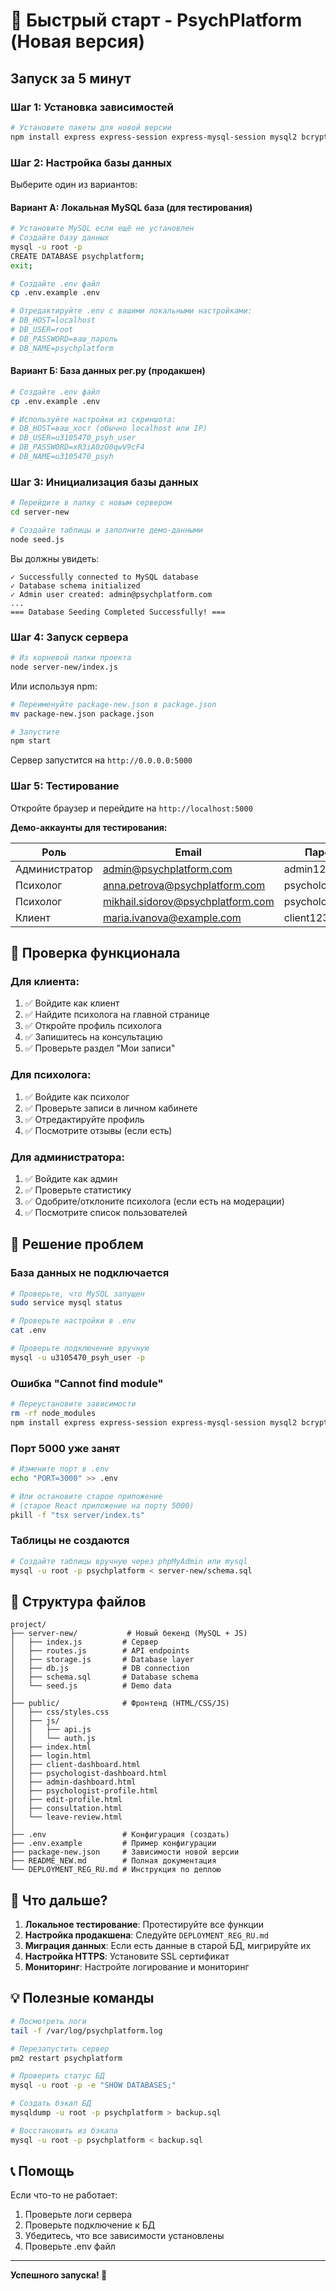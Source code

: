 # 🚀 Быстрый старт - PsychPlatform (Новая версия)

## Запуск за 5 минут

### Шаг 1: Установка зависимостей

```bash
# Установите пакеты для новой версии
npm install express express-session express-mysql-session mysql2 bcrypt
```

### Шаг 2: Настройка базы данных

Выберите один из вариантов:

#### Вариант А: Локальная MySQL база (для тестирования)

```bash
# Установите MySQL если ещё не установлен
# Создайте базу данных
mysql -u root -p
CREATE DATABASE psychplatform;
exit;

# Создайте .env файл
cp .env.example .env

# Отредактируйте .env с вашими локальными настройками:
# DB_HOST=localhost
# DB_USER=root
# DB_PASSWORD=ваш_пароль
# DB_NAME=psychplatform
```

#### Вариант Б: База данных рег.ру (продакшен)

```bash
# Создайте .env файл
cp .env.example .env

# Используйте настройки из скриншота:
# DB_HOST=ваш_хост (обычно localhost или IP)
# DB_USER=u3105470_psyh_user
# DB_PASSWORD=xR3iA0zO0qwV9cF4
# DB_NAME=u3105470_psyh
```

### Шаг 3: Инициализация базы данных

```bash
# Перейдите в папку с новым сервером
cd server-new

# Создайте таблицы и заполните демо-данными
node seed.js
```

Вы должны увидеть:
```
✓ Successfully connected to MySQL database
✓ Database schema initialized
✓ Admin user created: admin@psychplatform.com
...
=== Database Seeding Completed Successfully! ===
```

### Шаг 4: Запуск сервера

```bash
# Из корневой папки проекта
node server-new/index.js
```

Или используя npm:
```bash
# Переименуйте package-new.json в package.json
mv package-new.json package.json

# Запустите
npm start
```

Сервер запустится на `http://0.0.0.0:5000`

### Шаг 5: Тестирование

Откройте браузер и перейдите на `http://localhost:5000`

**Демо-аккаунты для тестирования:**

| Роль | Email | Пароль |
|------|-------|--------|
| Администратор | admin@psychplatform.com | admin123 |
| Психолог | anna.petrova@psychplatform.com | psychologist123 |
| Психолог | mikhail.sidorov@psychplatform.com | psychologist123 |
| Клиент | maria.ivanova@example.com | client123 |

## 🧪 Проверка функционала

### Для клиента:
1. ✅ Войдите как клиент
2. ✅ Найдите психолога на главной странице
3. ✅ Откройте профиль психолога
4. ✅ Запишитесь на консультацию
5. ✅ Проверьте раздел "Мои записи"

### Для психолога:
1. ✅ Войдите как психолог
2. ✅ Проверьте записи в личном кабинете
3. ✅ Отредактируйте профиль
4. ✅ Посмотрите отзывы (если есть)

### Для администратора:
1. ✅ Войдите как админ
2. ✅ Проверьте статистику
3. ✅ Одобрите/отклоните психолога (если есть на модерации)
4. ✅ Посмотрите список пользователей

## 🔧 Решение проблем

### База данных не подключается

```bash
# Проверьте, что MySQL запущен
sudo service mysql status

# Проверьте настройки в .env
cat .env

# Проверьте подключение вручную
mysql -u u3105470_psyh_user -p
```

### Ошибка "Cannot find module"

```bash
# Переустановите зависимости
rm -rf node_modules
npm install express express-session express-mysql-session mysql2 bcrypt
```

### Порт 5000 уже занят

```bash
# Измените порт в .env
echo "PORT=3000" >> .env

# Или остановите старое приложение
# (старое React приложение на порту 5000)
pkill -f "tsx server/index.ts"
```

### Таблицы не создаются

```bash
# Создайте таблицы вручную через phpMyAdmin или mysql
mysql -u root -p psychplatform < server-new/schema.sql
```

## 📁 Структура файлов

```
project/
├── server-new/           # Новый бекенд (MySQL + JS)
│   ├── index.js         # Сервер
│   ├── routes.js        # API endpoints
│   ├── storage.js       # Database layer
│   ├── db.js            # DB connection
│   ├── schema.sql       # Database schema
│   └── seed.js          # Demo data
│
├── public/              # Фронтенд (HTML/CSS/JS)
│   ├── css/styles.css
│   ├── js/
│   │   ├── api.js
│   │   └── auth.js
│   ├── index.html
│   ├── login.html
│   ├── client-dashboard.html
│   ├── psychologist-dashboard.html
│   ├── admin-dashboard.html
│   ├── psychologist-profile.html
│   ├── edit-profile.html
│   ├── consultation.html
│   └── leave-review.html
│
├── .env                 # Конфигурация (создать)
├── .env.example         # Пример конфигурации
├── package-new.json     # Зависимости новой версии
├── README_NEW.md        # Полная документация
└── DEPLOYMENT_REG_RU.md # Инструкция по деплою
```

## 🎯 Что дальше?

1. **Локальное тестирование**: Протестируйте все функции
2. **Настройка продакшена**: Следуйте `DEPLOYMENT_REG_RU.md`
3. **Миграция данных**: Если есть данные в старой БД, мигрируйте их
4. **Настройка HTTPS**: Установите SSL сертификат
5. **Мониторинг**: Настройте логирование и мониторинг

## 💡 Полезные команды

```bash
# Посмотреть логи
tail -f /var/log/psychplatform.log

# Перезапустить сервер
pm2 restart psychplatform

# Проверить статус БД
mysql -u root -p -e "SHOW DATABASES;"

# Создать бэкап БД
mysqldump -u root -p psychplatform > backup.sql

# Восстановить из бэкапа
mysql -u root -p psychplatform < backup.sql
```

## 📞 Помощь

Если что-то не работает:
1. Проверьте логи сервера
2. Проверьте подключение к БД
3. Убедитесь, что все зависимости установлены
4. Проверьте .env файл

---

**Успешного запуска! 🎉**
